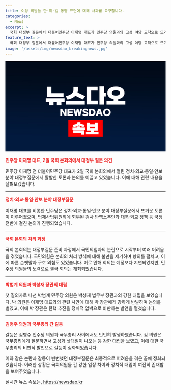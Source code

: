 ```yaml
---
title: 여당 의원들 한·미·일 동맹 표현에 대해 사과를 요구합니다.
categories:
  - News
excerpt: >
  국회 대정부 질문에서 더불어민주당 이재명 대표가 민주당 의원과의 고성 야당 교착으로 뜨거운 토론이 벌어졌다. 검사 탄핵소추안부터 대북·외교 정책까지 논쟁이 이어졌으며, 국민의힘과의 갈등으로 회의는 예정 시간보다 지연되었다. 박성재 법무부 장관의 발언에는 여당 의석에서 박수가 쏟아졌지만, 고성과 삿대질도 진행되며 갈등이 고조되었다. 국회는 어려운 진행 상황으로 인해 정회를 선포했다.
feature_text: >
  국회 대정부 질문에서 더불어민주당 이재명 대표가 민주당 의원과의 고성 야당 교착으로 뜨거운 토론이 벌어졌다. 검사 탄핵소추안부터 대북·외교 정책까지 논쟁이 이어졌으며, 국민의힘과의 갈등으로 회의는 예정 시간보다 지연되었다. 박성재 법무부 장관의 발언에는 여당 의석에서 박수가 쏟아졌지만, 고성과 삿대질도 진행되며 갈등이 고조되었다. 국회는 어려운 진행 상황으로 인해 정회를 선포했다.
image: '/assets/img/newsdao_breakingnews.jpg'
---
```


<p><img src="/assets/img/newsdao_breakingnews.jpg" alt="pcversion 속보" /></p>

<p><b><span style="color: #ee2323;">민주당 이재명 대표, 2일 국회 본회의에서 대정부 질문 의견</span></b></p>

<p>민주당 이재명 전 더불어민주당 대표가 2일 국회 본회의에서 열린 정치·외교·통일·안보 분야 대정부질문에서 활발한 토론과 논의를 이끌고 있었습니다. 이에 대해 관련 내용을 살펴보겠습니다.</p>

<hr />

<p><b><span style="color: #ee2323;">정치·외교·통일·안보 분야 대정부질문</span></b></p>

<p>이재명 대표를 비롯한 민주당은 정치·외교·통일·안보 분야 대정부질문에서 뜨거운 토론이 이루어졌으며, 법제사법위원회에 회부된 검사 탄핵소추안과 대북·외교 정책 등 국정 전반에 걸친 논의가 진행되었습니다.</p>

<hr />

<p><b><span style="color: #ee2323;">국회 본회의 처리 과정</span></b></p>

<p>국회 본회의는 대정부질문 준비 과정에서 국민의힘과의 논란으로 시작부터 여러 어려움을 겪었습니다. 국민의힘은 본회의 처리 방식에 대해 불만을 제기하며 항의를 펼치고, 이에 따른 손팻말과 구호 외침도 있었습니다. 이로 인해 회의는 예정보다 지연되었지만, 민주당 의원들의 노력으로 결국 회의는 개최되었습니다.</p>

<hr />

<p><b><span style="color: #ee2323;">박범계 의원과 박성재 장관의 대립</span></b></p>

<p>첫 질의자로 나선 박범계 민주당 의원은 박성재 법무부 장관과의 강한 대립을 보였습니다. 박 의원은 이재명 대표와의 관련 사안에 대해 박 장관에게 강하게 반발하며 논의를 벌였고, 이에 박 장관은 탄핵 추진을 정치적 압박으로 비판하는 발언을 펼쳤습니다.</p>

<hr />

<p><b><span style="color: #ee2323;">김병주 의원과 국무총리 간 갈등</span></b></p>

<p>갈등은 김병주 민주당 의원과 국무총리 사이에서도 빈번히 발생하였습니다. 김 의원은 국무총리에게 질문하면서 고성과 삿대질이 나오는 등 강한 대립을 보였고, 이에 대한 국무총리의 비판적 발언으로 갈등이 심화되었습니다.</p>

<p>이와 같은 논란과 갈등이 빈번했던 대정부질문은 최종적으로 어려움을 겪은 끝에 정회되었습니다. 이러한 상황은 국회의원들 간 강한 입장 차이와 정치적 대립이 여전히 존재함을 보여주었습니다.</p>
실시간 뉴스 속보는, <a href="https://newsdao.kr" rel="dofollow">https://newsdao.kr</a>


